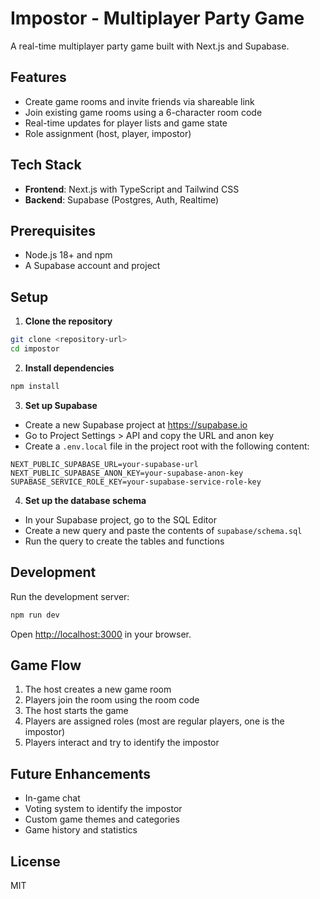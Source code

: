 # Impostor - Multiplayer Party Game

A real-time multiplayer party game built with Next.js and Supabase.

## Features

- Create game rooms and invite friends via shareable link
- Join existing game rooms using a 6-character room code
- Real-time updates for player lists and game state
- Role assignment (host, player, impostor)

## Tech Stack

- **Frontend**: Next.js with TypeScript and Tailwind CSS
- **Backend**: Supabase (Postgres, Auth, Realtime)

## Prerequisites

- Node.js 18+ and npm
- A Supabase account and project

## Setup

1. **Clone the repository**

```bash
git clone <repository-url>
cd impostor
```

2. **Install dependencies**

```bash
npm install
```

3. **Set up Supabase**

- Create a new Supabase project at https://supabase.io
- Go to Project Settings > API and copy the URL and anon key
- Create a `.env.local` file in the project root with the following content:

```
NEXT_PUBLIC_SUPABASE_URL=your-supabase-url
NEXT_PUBLIC_SUPABASE_ANON_KEY=your-supabase-anon-key
SUPABASE_SERVICE_ROLE_KEY=your-supabase-service-role-key
```

4. **Set up the database schema**

- In your Supabase project, go to the SQL Editor
- Create a new query and paste the contents of `supabase/schema.sql`
- Run the query to create the tables and functions

## Development

Run the development server:

```bash
npm run dev
```

Open [http://localhost:3000](http://localhost:3000) in your browser.

## Game Flow

1. The host creates a new game room
2. Players join the room using the room code
3. The host starts the game
4. Players are assigned roles (most are regular players, one is the impostor)
5. Players interact and try to identify the impostor

## Future Enhancements

- In-game chat
- Voting system to identify the impostor
- Custom game themes and categories
- Game history and statistics

## License

MIT

